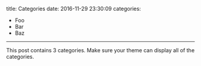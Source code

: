 title: Categories
date: 2016-11-29 23:30:09
categories:
- Foo
- Bar
- Baz
---

This post contains 3 categories. Make sure your theme can display all of the categories.